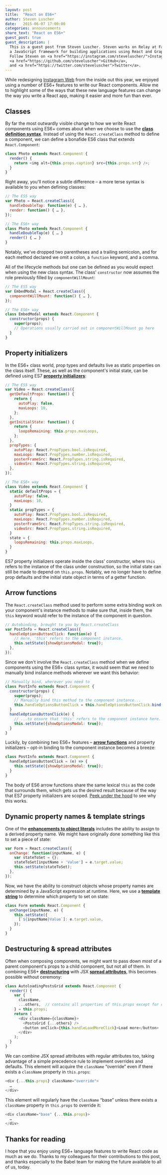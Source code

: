 ```yaml
---
layout: post
title:  "React on ES6+"
author: Steven Luscher
date:   2015-06-07 17:00:00
categories: announcements
share_text: "React on ES6+"
guest_post: true
guest_description: |
  This is a guest post from Steven Luscher. Steven works on Relay at Facebook –
  a JavaScript framework for building applications using React and GraphQL.
  Follow Steven on <a href="https://instagram.com/steveluscher/">Instagram</a>,
  <a href="https://github.com/steveluscher">GitHub</a>,
  and <a href="https://twitter.com/steveluscher">Twitter</a>.
---
```


While redesigning [Instagram Web](https://instagram.com/instagram/) from the inside out this year, we enjoyed using a number of ES6+ features to write our React components. Allow me to highlight some of the ways that these new language features can change the way you write a React app, making it easier and more fun than ever.

## Classes

By far the most outwardly visible change to how we write React components using ES6+ comes about when we choose to use the **[class definition syntax](https://babeljs.io/docs/learn-es2015/#classes)**. Instead of using the `React.createClass` method to define a component, we can define a bonafide ES6 class that extends `React.Component`:

```js
class Photo extends React.Component {
  render() {
    return <img alt={this.props.caption} src={this.props.src} />;
  }
}
```

Right away, you'll notice a subtle difference – a more terse syntax is available to you when defining classes:

```js
// The ES5 way
var Photo = React.createClass({
  handleDoubleTap: function(e) { … },
  render: function() { … },
});
```

```js
// The ES6+ way
class Photo extends React.Component {
  handleDoubleTap(e) { … }
  render() { … }
}
```

Notably, we've dropped two parentheses and a trailing semicolon, and for each method declared we omit a colon, a `function` keyword, and a comma.

All of the lifecycle methods but one can be defined as you would expect when using the new class syntax. The class' `constructor` now assumes the role previously filled by `componentWillMount`:

```js
// The ES5 way
var EmbedModal = React.createClass({
  componentWillMount: function() { … },
});
```

```js
// The ES6+ way
class EmbedModal extends React.Component {
  constructor(props) {
    super(props);
    // Operations usually carried out in componentWillMount go here
  }
}
```

## Property initializers

In the ES6+ class world, prop types and defaults live as static properties on the class itself. These, as well as the component's initial state, can be defined using ES7 **[property initializers](https://gist.github.com/jeffmo/054df782c05639da2adb)**:

```js
// The ES5 way
var Video = React.createClass({
  getDefaultProps: function() {
    return {
      autoPlay: false,
      maxLoops: 10,
    };
  },
  getInitialState: function() {
    return {
      loopsRemaining: this.props.maxLoops,
    };
  },
  propTypes: {
    autoPlay: React.PropTypes.bool.isRequired,
    maxLoops: React.PropTypes.number.isRequired,
    posterFrameSrc: React.PropTypes.string.isRequired,
    videoSrc: React.PropTypes.string.isRequired,
  },
});
```

```js
// The ES6+ way
class Video extends React.Component {
  static defaultProps = {
    autoPlay: false,
    maxLoops: 10,
  }
  static propTypes = {
    autoPlay: React.PropTypes.bool.isRequired,
    maxLoops: React.PropTypes.number.isRequired,
    posterFrameSrc: React.PropTypes.string.isRequired,
    videoSrc: React.PropTypes.string.isRequired,
  }
  state = {
    loopsRemaining: this.props.maxLoops,
  }
}
```

ES7 property initializers operate inside the class' constructor, where `this` refers to the instance of the class under construction, so the initial state can still be made to depend on `this.props`. Notably, we no longer have to define prop defaults and the initial state object in terms of a getter function.

## Arrow functions

The `React.createClass` method used to perform some extra binding work on your component's instance methods to make sure that, inside them, the `this` keyword would refer to the instance of the component in question.

```js
// Autobinding, brought to you by React.createClass
var PostInfo = React.createClass({
  handleOptionsButtonClick: function(e) {
    // Here, 'this' refers to the component instance.
    this.setState({showOptionsModal: true});
  },
});
```

Since we don't involve the `React.createClass` method when we define components using the ES6+ class syntax, it would seem that we need to manually bind instance methods wherever we want this behavior:

```js
// Manually bind, wherever you need to
class PostInfo extends React.Component {
  constructor(props) {
    super(props);
    // Manually bind this method to the component instance...
    this.handleOptionsButtonClick = this.handleOptionsButtonClick.bind(this);
  }
  handleOptionsButtonClick(e) {
    // ...to ensure that 'this' refers to the component instance here.
    this.setState({showOptionsModal: true});
  }
}
```

Luckily, by combining two ES6+ features – **[arrow functions](https://babeljs.io/docs/learn-es2015/#arrows)** and property initializers – opt-in binding to the component instance becomes a breeze:

```js
class PostInfo extends React.Component {
  handleOptionsButtonClick = (e) => {
    this.setState({showOptionsModal: true});
  }
}
```

The body of ES6 arrow functions share the same lexical `this` as the code that surrounds them, which gets us the desired result because of the way that ES7 property initializers are scoped. [Peek under the hood](https://babeljs.io/repl/#?experimental=true&evaluate=true&loose=false&spec=false&code=class%20PostInfo%20extends%20React.Component%20%7B%0A%09handleOptionsButtonClick%20%3D%20(e)%20%3D%3E%20%7B%0A%20%20%20%20this.setState(%7BshowOptionsModal%3A%20true%7D)%3B%0A%20%20%7D%0A%7D) to see why this works.

## Dynamic property names & template strings

One of the **[enhancements to object literals](https://babeljs.io/docs/learn-es2015/#enhanced-object-literals)** includes the ability to assign to a derived property name. We might have originally done something like this to set a piece of state:

```js
var Form = React.createClass({
  onChange: function(inputName, e) {
    var stateToSet = {};
    stateToSet[inputName + 'Value'] = e.target.value;
    this.setState(stateToSet);
  },
});
```

Now, we have the ability to construct objects whose property names are determined by a JavaScript expression at runtime. Here, we use a **[template string](https://babeljs.io/docs/learn-es2015/#template-strings)** to determine which property to set on state:

```js
class Form extends React.Component {
  onChange(inputName, e) {
    this.setState({
      [`${inputName}Value`]: e.target.value,
    });
  }
}
```

## Destructuring & spread attributes

Often when composing components, we might want to pass down *most* of a parent component's props to a child component, but not all of them. In combining ES6+ **[destructuring](https://babeljs.io/docs/learn-es2015/#destructuring)** with JSX **[spread attributes](https://facebook.github.io/react/docs/jsx-spread.html)**, this becomes possible without ceremony:

```js
class AutoloadingPostsGrid extends React.Component {
  render() {
    var {
      className,
      ...others,  // contains all properties of this.props except for className
    } = this.props;
    return (
      <div className={className}>
        <PostsGrid {...others} />
        <button onClick={this.handleLoadMoreClick}>Load more</button>
      </div>
    );
  }
}
```

We can combine JSX spread attributes with regular attributes too, taking advantage of a simple precedence rule to implement overrides and defaults. This element will acquire the `className` “override” even if there exists a `className` property in `this.props`:

```js
<div {...this.props} className="override">
  …
</div>
```

This element will regularly have the `className` “base” unless there exists a `className` property in `this.props` to override it:

```js
<div className="base" {...this.props}>
  …
</div>
```

## Thanks for reading

I hope that you enjoy using ES6+ language features to write React code as much as we do. Thanks to my colleagues for their contributions to this post, and thanks especially to the Babel team for making the future available to all of us, today.
